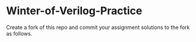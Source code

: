 # Winter-of-Verilog-Practice
Create a fork of this repo and commit your assignment solutions to the fork as follows.
